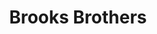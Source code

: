 ---
title: "Brooks Brothers"
url: /las-condes/brooks-brothers-avenida-presidente-kennedy/
shop: Kleidung
---